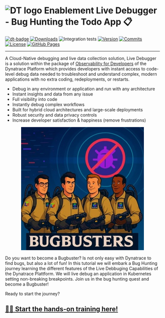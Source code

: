 <!-- markdownlint-disable-next-line -->
# <img src="https://cdn.bfldr.com/B686QPH3/at/w5hnjzb32k5wcrcxnwcx4ckg/Dynatrace_signet_RGB_HTML.svg?auto=webp&format=pngg" alt="DT logo" width="30"> Enablement Live Debugger - Bug Hunting the Todo App 📋

[![dt-badge](https://img.shields.io/badge/powered_by-DT_enablement-8A2BE2?logo=dynatrace)](https://github.com/dynatrace-wwse/enablement-live-debugger-bug-hunting)
[![Downloads](https://img.shields.io/docker/pulls/shinojosa/dt-enablement?logo=docker)](https://hub.docker.com/r/shinojosa/dt-enablement)
![Integration tests](https://github.com/dynatrace-wwse/enablement-live-debugger-bug-hunting/actions/workflows/integration-tests.yaml/badge.svg)
[![Version](https://img.shields.io/github/v/release/dynatrace-wwse/enablement-live-debugger-bug-hunting?color=blueviolet)](https://github.com/dynatrace-wwse/enablement-live-debugger-bug-hunting/releases)
[![Commits](https://img.shields.io/github/commits-since/dynatrace-wwse/enablement-live-debugger-bug-hunting/latest?color=ff69b4&include_prereleases)](https://github.com/dynatrace-wwse/enablement-live-debugger-bug-hunting/graphs/commit-activity)
[![License](https://img.shields.io/badge/License-Apache_2.0-blue.svg?color=green)](https://github.com/dynatrace-wwse/enablement-live-debugger-bug-hunting/blob/main/LICENSE)
[![GitHub Pages](https://img.shields.io/badge/GitHub%20Pages-Live-green)](https://dynatrace-wwse.github.io/enablement-live-debugger-bug-hunting/)

___


A Cloud-Native debugging and live data collection solution, Live Debugger is a solution within the package of [Observability for Developers](https://docs.dynatrace.com/docs/observe/applications-and-microservices/developer-observability) of the Dynatrace Platform which provides developers with instant access to code-level debug data needed to troubleshoot and understand complex, modern applications with no extra coding, redeployments, or restarts.

- Debug in any environment or application and run with any architecture
- Instant insights and data from any issue
- Full visibility into code
- Instantly debug complex workflows
- Built for hybrid cloud architectures and large-scale deployments
- Robust security and data privacy controls
- Increase developer satisfaction & happiness (remove frustrations)

<p align="center">
    <img src="docs/img/bugbusters.jpeg" alt="BugBusters" width="400"/>
</p>

Do you want to become a Bugbuster? Is not only easy with Dynatrace to find bugs, but also a lot of fun! 
In this tutorial we will embark a Bug Hunting journey learning the different features of the Live Debbuging Capabilities of the Dynatrace Plattform. We will live debug an application in Kubernetes setting non-breaking breakpoints. Join us in the bug hunting quest and become a Bugbuster! 

Ready to start the journey? 
## [🧳🐞 Start the hands-on training here!](https://dynatrace-wwse.github.io/enablement-live-debugger-bug-hunting)


